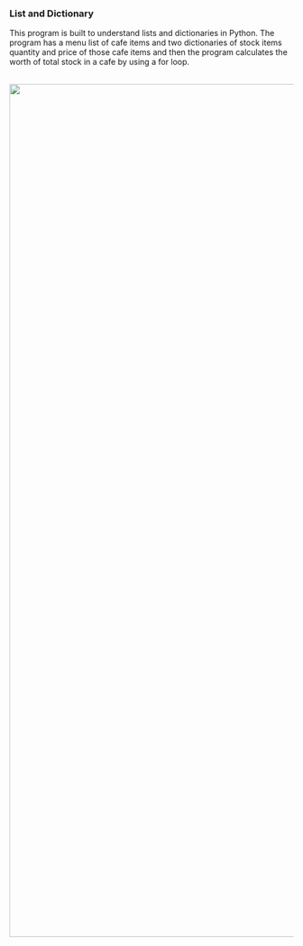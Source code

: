 ### List and Dictionary

This program is built to understand lists and dictionaries in Python. The program has a menu list of cafe items and two dictionaries of stock items quantity and price of those cafe items and then the program calculates the worth of total stock in a cafe by using a for loop.

<br> <img src="https://github.com/user-attachments/assets/316c2178-a02e-4e41-bae5-64d20ab3a49a" width="1512" /> </br>
